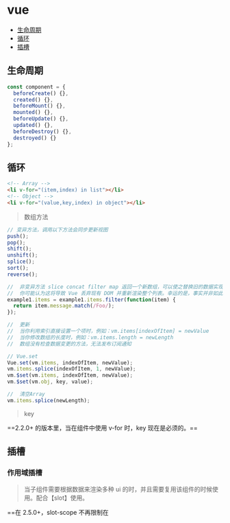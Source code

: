 # vue

- [生命周期](#生命周期)
- [循环](#循环)
- [插槽](#插槽)

## 生命周期

```javascript {.line-numbers}
const component = {
  beforeCreate() {},
  created() {},
  beforeMount() {},
  mounted() {},
  beforeUpdate() {},
  updated() {},
  beforeDestroy() {},
  destroyed() {}
};
```

## 循环

```html {.line-numbers}
<!-- Array -->
<li v-for="(item,index) in list"></li>
<!-- Object -->
<li v-for="(value,key,index) in object"></li>
```

> 数组方法

```javascript
// 变异方法，调用以下方法会同步更新视图
push();
pop();
shift();
unshift();
splice();
sort();
reverse();

//  非变异方法 slice concat filter map 返回一个新数组，可以使之替换旧的数据实现数据更新
//  你可能认为这将导致 Vue 丢弃现有 DOM 并重新渲染整个列表。幸运的是，事实并非如此。Vue 为了使得 DOM 元素得到最大范围的重用而实现了一些智能的、启发式的方法，所以用一个含有相同元素的数组去替换原来的数组是非常高效的操作。
example1.items = example1.items.filter(function(item) {
  return item.message.match(/Foo/);
});

//  更新
//  当你利用索引直接设置一个项时，例如：vm.items[indexOfItem] = newValue
//  当你修改数组的长度时，例如：vm.items.length = newLength
//  数组没有检查数据变更的方法，无法发布订阅通知

// Vue.set
Vue.set(vm.items, indexOfItem, newValue);
vm.items.splice(indexOfItem, 1, newValue);
vm.$set(vm.items, indexOfItem, newValue);
vm.$set(vm.obj, key, value);

//  清空Array
vm.items.splice(newLength);
```

> key

==2.2.0+ 的版本里，当在组件中使用 v-for 时，key 现在是必须的。==

## 插槽

### 作用域插槽

> 当子组件需要根据数据来渲染多种 ui 的时，并且需要复用该组件的时候使用。配合【slot】使用。

==在 2.5.0+，slot-scope 不再限制在 <template> 元素上使用，而可以用在插槽内的任何元素或组件上。==

```html
<!-- 定义一个todoList组件，默认情况下值显示text字段 -->
<!--
  现有status字段，需要根据status字段来显示其他不一致的内容，可以使用作用于插槽
-->
<template>
  <ul class="todo-list">
    <li v-for="(item,index) in todoList" @click="complete(index)" :key="index">
      <!-- 定义父组件接收的变量名为【todo】 -->
      <slot :todo="item"> {{item.text}} </slot>
    </li>
  </ul>
</template>
<!-- 父组件 -->
<template>
  <todo-list>
    <!-- 父组件来自由组合需要展示的内容 -->
    <!-- 定义子组件在父组件中的命名控件为【scope】 -->
    <!-- scope.todo===todo===子组件的item -->
    <!-- 结构语法 slot-scope="{ todo }" -->
    <template slot-scope="scope">
      <span v-if="scope.todo.isRight">+</span>{{scope.todo.text}}
    </template>
  </todo-list>
</template>
```
